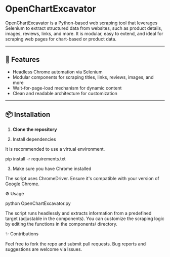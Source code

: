 # OpenChartExcavator

OpenChartExcavator is a Python-based web scraping tool that leverages Selenium to extract structured data from websites, such as product details, images, reviews, links, and more. It is modular, easy to extend, and ideal for scraping web pages for chart-based or product data.

---

## 🚀 Features

- Headless Chrome automation via Selenium
- Modular components for scraping titles, links, reviews, images, and more
- Wait-for-page-load mechanism for dynamic content
- Clean and readable architecture for customization

---
## 📦 Installation

1. **Clone the repository**

2. Install dependencies

It is recommended to use a virtual environment.

pip install -r requirements.txt

3. Make sure you have Chrome installed

The script uses ChromeDriver. Ensure it's compatible with your version of Google Chrome.

⚙️ Usage

python OpenChartExcavator.py

The script runs headlessly and extracts information from a predefined target (adjustable in the components). 
You can customize the scraping logic by editing the functions in the components/ directory.

✨ Contributions

Feel free to fork the repo and submit pull requests. Bug reports and suggestions are welcome via Issues.


